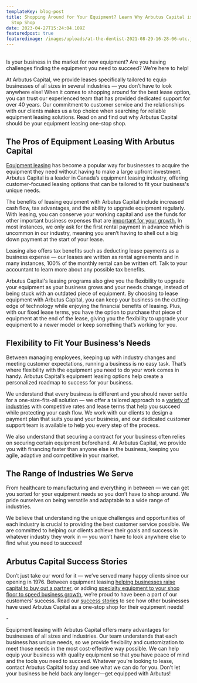 ```yaml
---
templateKey: blog-post
title: Shopping Around for Your Equipment? Learn Why Arbutus Capital is Your One
  Stop Shop
date: 2023-04-27T15:24:04.109Z
featuredpost: true
featuredimage: /images/uploads/at-the-dentist-2021-08-29-16-28-06-utc.jpg
---
```

\
Is your business in the market for new equipment? Are you having challenges finding the equipment you need to succeed? We’re here to help!

At Arbutus Capital, we provide leases specifically tailored to equip businesses of all sizes in several industries — you don’t have to look anywhere else! When it comes to shopping around for the best lease option, you can trust our experienced team that has provided dedicated support for over 40 years. Our commitment to customer service and the relationships with our clients makes us a top choice when searching for reliable equipment leasing solutions. Read on and find out why Arbutus Capital should be your equipment leasing one-stop shop.

## The Pros of Equipment Leasing With Arbutus Capital

[Equipment leasing](https://arbutuscapital.com/blog/growing-your-business-with-equipment-leasing/) has become a popular way for businesses to acquire the equipment they need without having to make a large upfront investment. Arbutus Capital is a leader in Canada’s equipment leasing industry, offering customer-focused leasing options that can be tailored to fit your business's unique needs. 

The benefits of leasing equipment with Arbutus Capital include increased cash flow, tax advantages, and the ability to upgrade equipment regularly. With leasing, you can conserve your working capital and use the funds for other important business expenses that are [important for your growth.](https://arbutuscapital.com/blog/focus-on-growth-for-your-business-%E2%80%94-without-big-upfront-costs/) In most instances, we only ask for the first rental payment in advance which is uncommon in our industry, meaning you aren’t having to shell out a big down payment at the start of your lease.

Leasing also offers tax benefits such as deducting lease payments as a business expense — our leases are written as rental agreements and in many instances, 100% of the monthly rental can be written off. Talk to your accountant to learn more about any possible tax benefits.

Arbutus Capital's leasing programs also give you the flexibility to upgrade your equipment as your business grows and your needs change, instead of being stuck with an outdated piece of equipment. By choosing to lease equipment with Arbutus Capital, you can keep your business on the cutting-edge of technology while enjoying the financial benefits of leasing. Plus, with our fixed lease terms, you have the option to purchase that piece of equipment at the end of the lease, giving you the flexibility to upgrade your equipment to a newer model or keep something that’s working for you. 

## Flexibility to Fit Your Business’s Needs

Between managing employees, keeping up with industry changes and meeting customer expectations, running a business is no easy task. That’s where flexibility with the equipment you need to do your work comes in handy. Arbutus Capital’s equipment leasing options help create a personalized roadmap to success for your business. 

We understand that every business is different and you should never settle for a one-size-fits-all solution — we offer a tailored approach to a [variety of industries](https://arbutuscapital.com/industries) with competitive rates and lease terms that help you succeed while protecting your cash flow. We work with our clients to design a payment plan that suits you and your business, and our dedicated customer support team is available to help you every step of the process.

We also understand that securing a contract for your business often relies on securing certain equipment beforehand. At Arbutus Capital, we provide you with financing faster than anyone else in the business, keeping you agile, adaptive and competitive in your market.

## The Range of Industries We Serve

From healthcare to manufacturing and everything in between — we can get you sorted for your equipment needs so you don’t have to shop around. We pride ourselves on being versatile and adaptable to a wide range of industries. 

We believe that understanding the unique challenges and opportunities of each industry is crucial to providing the best customer service possible. We are committed to helping our clients achieve their goals and success in whatever industry they work in — you won’t have to look anywhere else to find what you need to succeed!

## Arbutus Capital Success Stories

Don’t just take our word for it — we’ve served many happy clients since our opening in 1976. Between equipment leasing [helping businesses raise capital to buy out a partner](https://arbutuscapital.com/success-stories/asset-backed-financing-enables-business-owner-to-buy-out-partner/), or adding [specialty equipment to your shop floor to speed business growth](https://arbutuscapital.com/success-stories/manufacturing-business-success-through-leasing-and-alternative-financing/), we’re proud to have been a part of our customers’ success. Read our [success stories](https://arbutuscapital.com/success-stories/) to see how other businesses have used Arbutus Capital as a one-stop shop for their equipment needs!

\-

Equipment leasing with Arbutus Capital offers many advantages for businesses of all sizes and industries. Our team understands that each business has unique needs, so we provide flexibility and customization to meet those needs in the most cost-effective way possible. We can help equip your business with quality equipment so that you have peace of mind and the tools you need to succeed. Whatever you’re looking to lease, contact Arbutus Capital today and see what we can do for you. Don’t let your business be held back any longer—get equipped with Arbutus!